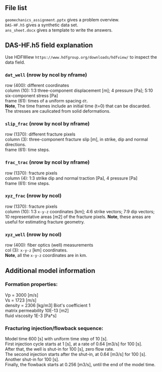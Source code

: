## File list
`geomechanics_assignment.pptx` gives a problem overview.   
`DAS-HF.h5` gives a synthetic data set.  
`ans_sheet.docx` gives a template to write the answers.
## DAS-HF.h5 field explanation
Use HDFWiew `https://www.hdfgroup.org/downloads/hdfview/` to inspect the data field.   
### `dat_well` (nrow by ncol by nframe)
row (400): different coordinates   
column (10): 1:3 three-component displacement [m]; 4 pressure [Pa]; 5:10 six-component stress [Pa]   
frame (61): times of a uniform spacing `dt`.   
**Note**, The time frames include an initial time (t=0) that can be discarded. The stresses are caulicated from solid deformations.  
### `slip_frac` (nrow by ncol by nframe)
row (1370): different fracture pixels   
column (3): three-component fracture slip [m], in strike, dip and normal directions.  
frame (61): time steps.   
### `frac_trac` (nrow by ncol by nframe)
row (1370): fracture pixels   
column (4): 1:3 strike dip and normal traction [Pa], 4 pressure [Pa]   
frame (61): time steps.   
### `xyz_frac` (nrow by ncol)
row (1370): fracture pixels   
column (10): 1:3 `x-y-z` coordinates [km]; 4:6 strike vectors; 7:9 dip vectors; 10 representative areas [m2] of the fracture pixels. **Note**, these areas are useful for estimating fracture geometry.
### `xyz_well` (nrow by ncol)
row (400): fiber optics (well) measurements   
col (3): `x-y-z` [km] coordinates.   
**Note**, all the `x-y-z` coordinates are in km.
## Additional model information
### Formation properties:   
Vp = 3000 [m/s]   
Vs = 1723 [m/s]  
density = 2306 [kg/m3]
Biot's coefficient 1   
matrix permeability 10E-13 [m2]  
fluid viscosity 1E-3 [Pa*s]
### Fracturing injection/flowback sequence:   
Model time 600 [s] with uniform time step of 10 [s].   
First injection cycle starts at 1 [s], at a rate of 0.64 [m3/s] for 100 [s].   
After that, the well is shut-in for 100 [s], zero flow rate.   
The second injection starts after the shut-in, at 0.64 [m3/s] for 100 [s].   
Another shut-in for 100 [s].   
Finally, the flowback starts at 0.256 [m3/s], until the end of the model time. 
